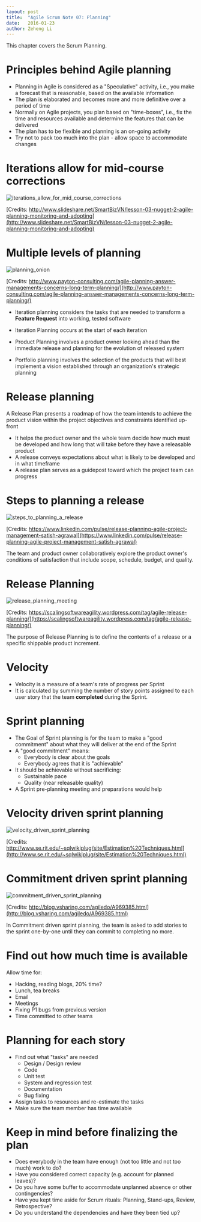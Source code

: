 ```yaml
---
layout: post
title:  "Agile Scrum Note 07: Planning"
date:   2016-01-23
author: Zeheng Li
---
```

This chapter covers the Scrum Planning.

# Principles behind Agile planning
  * Planning in Agile is considered as a "Speculative" activity, i.e., you make a forecast that is reasonable, based on the available information
  * The plan is elaborated and becomes more and more definitive over a period of time
  * Normally on Agile projects, you plan based on "time-boxes", i.e., fix the time and resources available and determine the features that can be delivered
  * The plan has to be flexible and planning is an on-going activity
  * Try not to pack too much into the plan - allow space to accommodate changes

# Iterations allow for mid-course corrections
![iterations_allow_for_mid_course_corrections](https://dl.dropboxusercontent.com/u/2746648/github/zehengl/iterations_allow_for_mid_course_corrections.jpg)

[Credits: http://www.slideshare.net/SmartBizVN/lesson-03-nugget-2-agile-planning-monitoring-and-adopting](http://www.slideshare.net/SmartBizVN/lesson-03-nugget-2-agile-planning-monitoring-and-adopting)

# Multiple levels of planning
![planning_onion](https://dl.dropboxusercontent.com/u/2746648/github/zehengl/planning_onion.png)

[Credits: http://www.payton-consulting.com/agile-planning-answer-managements-concerns-long-term-planning/](http://www.payton-consulting.com/agile-planning-answer-managements-concerns-long-term-planning/)

  * Iteration planning considers the tasks that are needed to transform a **Feature Request** into working, tested software
  * Iteration Planning occurs at the start of each iteration

  * Product Planning involves a product owner looking ahead than the immediate release and planning for the evolution of released system
  * Portfolio planning involves the selection of the products that will best implement a vision established through an organization's strategic planning

# Release planning
A Release Plan presents a roadmap of how the team intends to achieve the product vision within the project objectives and constraints identified up-front

  * It helps the product owner and the whole team decide how much must be developed and how long that will take before they have a releasable product
  * A release conveys expectations about what is likely to be developed and in what timeframe
  * A release plan serves as a guidepost toward which the project team can progress

# Steps to planning a release
![steps_to_planning_a_release](https://dl.dropboxusercontent.com/u/2746648/github/zehengl/steps_to_planning_a_release.png)

[Credits: https://www.linkedin.com/pulse/release-planning-agile-project-management-satish-agrawal](https://www.linkedin.com/pulse/release-planning-agile-project-management-satish-agrawal)

The team and product owner collaboratively explore the product owner's conditions of satisfaction that include scope, schedule, budget, and quality.

# Release Planning
![release_planning_meeting](https://dl.dropboxusercontent.com/u/2746648/github/zehengl/release_planning_meeting.jpg)

[Credits: https://scalingsoftwareagility.wordpress.com/tag/agile-release-planning/](https://scalingsoftwareagility.wordpress.com/tag/agile-release-planning/)

The purpose of Release Planning is to define the contents of a release or a specific shippable product increment.

# Velocity
  * Velocity is a measure of a team's rate of progress per Sprint
  * It is calculated by summing the number of story points assigned to each user story that the team **completed** during the Sprint.

# Sprint planning
  * The Goal of Sprint planning is for the team to make a "good commitment" about what they will deliver at the end of the Sprint
  * A "good commitment" means:
    - Everybody is clear about the goals
    - Everybody agrees that it is "achievable"
  * It should be achievable without sacrificing:  
    - Sustainable pace
    - Quality (near releasable quality)
  * A Sprint pre-planning meeting and preparations would help

# Velocity driven sprint planning
![velocity_driven_sprint_planning](https://dl.dropboxusercontent.com/u/2746648/github/zehengl/velocity_driven_sprint_planning.png)

[Credits: http://www.se.rit.edu/~sqlwikiplug/site/Estimation%20Techniques.html](http://www.se.rit.edu/~sqlwikiplug/site/Estimation%20Techniques.html)

# Commitment driven sprint planning
![commitment_driven_sprint_planning](https://dl.dropboxusercontent.com/u/2746648/github/zehengl/commitment_driven_sprint_planning.gif)

[Credits: http://blog.vsharing.com/agiledo/A969385.html](http://blog.vsharing.com/agiledo/A969385.html)

In Commitment driven sprint planning, the team is asked to add stories to the sprint one-by-one until they can commit to completing no more.

# Find out how much time is available
Allow time for:

  - Hacking, reading blogs, 20% time? 
  - Lunch, tea breaks
  - Email
  - Meetings
  - Fixing P1 bugs from previous version 
  - Time committed to other teams

# Planning for each story
  * Find out what "tasks" are needed
    - Design / Design review
    - Code
    - Unit test
    - System and regression test
    - Documentation
    - Bug fixing
  * Assign tasks to resources and re-estimate the tasks
  * Make sure the team member has time available

# Keep in mind before finalizing the plan
  * Does everybody in the team have enough (not too little and not too much) work to do?
  * Have you considered correct capacity (e.g. account for planned leaves)?
  * Do you have some buffer to accommodate unplanned absence or other contingencies?
  * Have you kept time aside for Scrum rituals: Planning, Stand-ups, Review, Retrospective?
  * Do you understand the dependencies and have they been tied up?
